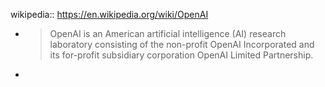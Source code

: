 wikipedia:: https://en.wikipedia.org/wiki/OpenAI

  - > OpenAI is an American artificial intelligence (AI) research laboratory consisting of the non-profit OpenAI Incorporated and its for-profit subsidiary corporation OpenAI Limited Partnership.
-
